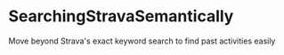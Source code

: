 # SearchingStravaSemantically
Move beyond Strava's exact keyword search to find past activities easily
